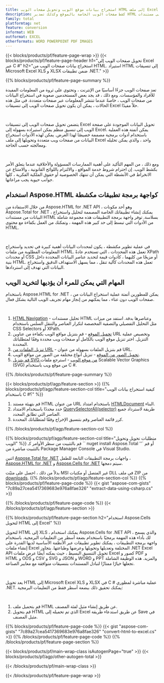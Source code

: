 ```yaml
---
title: استخراج بيانات موقع الويب وتحويل صفحات الويب HTML إلى ملف Excel باستخدام C #
description: كشط صفحات الويب الخاصة بالموقع وكذلك تصدير HTML إلى مستندات Microsoft Excel. تطوير تطبيقات .NET لكشط بيانات موقع الويب إلى تنسيقات XLS و XLSX.
family: total
platformtag: net
feature: conversion
informat: WEB
outformat: EXCEL
otherformats: WORD POWERPOINT PDF IMAGES
---
```

{{< blocks/products/pf/feature-page-wrap >}}
{{< blocks/products/pf/feature-page-header h1="تحويل صفحات الويب إلى Excel عبر C #" h2="استخراج بيانات صفحات الويب من HTML. استيراد HTML إلى تنسيقات Microsoft Excel XLS و XLSX ضمن تطبيقات .NET." >}}

{{% blocks/products/pf/feature-page-summary %}}

<p>تعد صفحات الويب جزءًا أساسيًا من الإنترنت ، وتحتوي على ثروة من المعلومات المفيدة للأفراد والمؤسسات. ومع ذلك ، قد يجد بعض المستخدمين صعوبة في استخراج البيانات من صفحات الويب ، خاصةً عندما تنتشر المعلومات عبر صفحات متعددة. في مثل هذه الحالات ، يمكن أن يكون تحويل صفحات الويب إلى تنسيقات Excel حلاً مفيدًا.</p><br />
<p>يتضمن تحويل صفحات الويب إلى تنسيقات Excel تحويل البيانات الموجودة على صفحة الويب إلى تنسيق منظم يمكن استيراده بسهولة إلى Excel. يمكن أتمتة هذه العملية باستخدام أدوات برمجية مصممة خصيصًا لهذا الغرض. يمكن لهذه الأدوات استخراج البيانات من صفحات ويب متعددة وتحويلها إلى ملف Excel واحد ، والذي يمكن تحليله ومعالجته حسب الحاجة.</p><br />

<p>ومع ذلك ، من المهم التأكيد على أهمية الممارسات المسؤولة والأخلاقية عندما يتعلق الأمر بكشط الويب. إن احترام شروط خدمة المواقع ، والالتزام باللوائح القانونية ، والامتناع عن الانخراط في الأنشطة التي يمكن أن تنتهك الخصوصية أو حقوق الملكية الفكرية ، كلها جوانب حيوية يجب مراعاتها.</p>

<h2 class="heading-border">استخدام Aspose.HTML كواجهة برمجة تطبيقات مكشطة</h2>

<p>من خلال الاستفادة من Aspose.HTML for .NET API ، وهو أحد مكونات Aspose.Total for .NET ، يمكنك إنشاء تطبيقاتك الخاصة المصممة لتحليل واستخراج البيانات من مستندات HTML بسلاسة. توفر واجهة برمجة التطبيقات هذه مجموعة شاملة من الأدوات التي تبسط إلى حد كبير هذه المهمة ، وتمكنك من العمل بكفاءة مع محتوى HTML.</p><br />

<p>في عملية تطوير مكشطة ، يكون لمحددات البيانات أهمية كبيرة في تحديد واستخراج المعلومات المطلوبة من ملفات HTML. تعمل هذه المحددات ، التي تستخدم عادةً XPath أو محددات CSS أو مزيجًا من كليهما ، كأدوات قيمة لتحديد عناصر البيانات المحددة داخل بنية HTML. تعمل هذه المحددات كآلية تنقل ، مما يسهل الاستهداف الدقيق واستخراج البيانات التي تهدف إلى استردادها.</p>

<h2 class="heading-border">المهام التي يمكن للمرء أن يؤديها لتخريد الويب</h2>

<p>باستخدام Aspose.HTML for .NET ، يمكن للمطورين أتمتة عملية استخراج البيانات من صفحات الويب دون عناء ، مما يمكنهم من إنجاز مهام تجريف الويب التالية بشكل فعال.</p><br />

1. [HTML Navigation](https://docs.aspose.com/html/net/html-navigation/) - تحليل مستندات HTML وعناصرها بدقة. استفد من ميزات مثل التحليل التفصيلي والتصفية المخصصة لتكرار العناصر والتنقل السلس باستخدام CSS Selectors أو XPath.
2. [تحميل الموقع](https://docs.aspose.com/html/net/download-website/) - قم بتنزيل مواقع الويب بكفاءة من عناوين URL وتخصيص عملية التنزيل. اختر تنزيل موقع الويب بالكامل أو صفحات ويب محددة وفقًا لمتطلباتك المحددة.
3. [تنزيل الملفات من URL](https://docs.aspose.com/html/net/download-file-from-url/) - قم بتنزيل الملفات بسهولة من عنوان URL.
4. [تحميل الصور من الموقع](https://docs.aspose.com/html/net/download-images-from-website/) - تنزيل أنواع مختلفة من الصور من مواقع الويب.
5. [قم بتنزيل SVG من موقع الويب](https://docs.aspose.com/html/net/download-svg-from-website/) - استرجع ملفات Scalable Vector Graphics (SVG) من موقع ويب باستخدام C #.

{{% /blocks/products/pf/feature-page-summary  %}}

{{< blocks/products/pf/agp/feature-section >}}
{{% blocks/products/pf/agp/feature-section-col title="كيفية استخراج بيانات الويب باستخدام C #؟" %}}

1. قم بتهيئة مستند HTML من عنوان URL باستخدام امتداد [HTMLDocument](https://reference.aspose.com/html/net/aspose.html/htmldocument/htmldocument/) البناء.
2. حدد محددًا باستخدام الامتداد [QuerySelectorAll(selector)](https://reference.aspose.com/html/net/aspose.html.dom/document/queryselectorall/) طريقة لاسترداد جميع العناصر التي تطابق المحدد.
3. كرر قائمة العناصر وقم بتنسيق الإخراج وفقًا لمتطلباتك المحددة.
 
{{% /blocks/products/pf/agp/feature-section-col %}}

{{% blocks/products/pf/agp/feature-section-col title="متطلبات تحويل وتحويل الويب" %}}
قم بالتثبيت من سطر الأوامر كـ `` nuget install Aspose.Total ''` أو قم بالتثبيت مباشرة من Package Manager Console في Visual Studio.

اثنين [Aspose.Total for .NET](https://products.aspose.com/total/net/) واجهات برمجة التطبيقات التابعة للطفل ، [Aspose.HTML for .NET](https://products.aspose.com/html/net/) و [Aspose.Cells for .NET](https://products.aspose.com/cells/net/) سيتم دمجها.

بدلاً من ذلك ، احصل على مثبّت MSI غير المتصل أو مكتبات DLL في ملف ZIP من [downloads](https://releases.aspose.com/total/net).
{{% /blocks/products/pf/agp/feature-section-col %}}
{{% blocks/products/pf/feature-page-code %}}
{{< gist "aspose-com-gists" "7c89a27cea5417369683e976a8fae326" "extract-data-using-csharp.cs" >}}

{{% /blocks/products/pf/feature-page-code %}}
{{< /blocks/products/pf/agp/feature-section >}}

{{% blocks/products/pf/feature-page-section  h2="استخدام Aspose.Cells لتحويل HTML إلى Excel" %}}
<p>لتحويل HTML إلى XLS ، يمكنك استخدام Aspose.Cells for .NET API ، والذي يسمح لك بأداء هذه المهمة برمجيًا باستخدام بضعة أسطر من التعليمات البرمجية. باستخدام واجهة برمجة التطبيقات ، يمكنك تطوير تطبيقات عبر الأنظمة الأساسية لديها القدرة على إنشاء ملفات Excel المختلفة وتعديلها وتحويلها وعرضها وطباعتها. يتجاوز .NET Excel API تحويل التنسيق البسيط ، حيث يمكنه أيضًا عرض ملفات Excel كصور و PDF و HTML و ODS و CSV و SVG و JSON و WORD و PPT والمزيد. هذه الوظيفة الشاملة تجعلها خيارًا ممتازًا لتبادل المستندات بتنسيقات متوافقة مع معايير الصناعة.</p><br />

<p>يعد تحويل HTML إلى Microsoft Excel XLS و XLSX في C # عملية مباشرة لمطوري .NET. يمكنك تحقيق ذلك ببضعة أسطر فقط من التعليمات البرمجية:</p><br />

1. قم بتحميل ملف HTML عن طريق إنشاء مثيل لفئة المصنف.
1. قم بتحويل HTML الذي تم تحميله إلى Excel عن طريق استدعاء طريقة Save في مثيل المصنف.

{{% blocks/products/pf/feature-page-code %}}
{{< gist "aspose-com-gists" "7c89a27cea5417369683e976a8fae326" "convert-html-to-excel.cs" >}}
{{% /blocks/products/pf/feature-page-code  %}}
{{% /blocks/products/pf/feature-page-section %}}

{{< blocks/products/pf/main-wrap-class isAutogenPage="true" >}}
{{< blocks/products/pf/agp/other-autogen-total >}}

{{< /blocks/products/pf/main-wrap-class >}}

{{< /blocks/products/pf/feature-page-wrap >}}